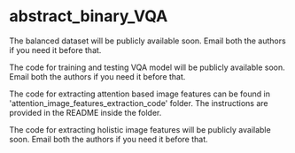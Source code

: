 # abstract_binary_VQA

The balanced dataset will be publicly available soon. Email both the authors if you need it before that.

The code for training and testing VQA model will be publicly available soon. Email both the authors if you need it before that.

The code for extracting attention based image features can be found in 'attention_image_features_extraction_code' folder. The instructions are provided in the README inside the folder.

The code for extracting holistic image features will be publicly available soon. Email both the authors if you need it before that.
